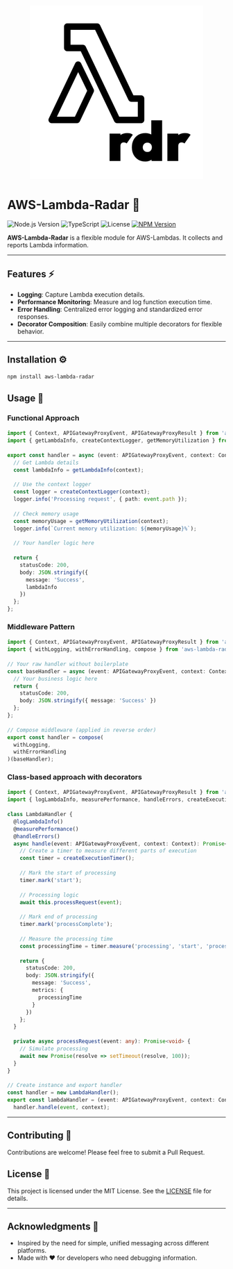 <p align="center">
  <img src="https://raw.githubusercontent.com/tejastn10/aws-lambda-radar/refs/heads/main/logo.svg" alt="Logo">
</p>

# AWS-Lambda-Radar 🔭

![Node.js Version](https://img.shields.io/badge/Node.js-20%2B-339933?logo=nodedotjs&logoColor=white)
![TypeScript](https://img.shields.io/badge/TypeScript-5%2B-007ACC?logo=typescript&logoColor=white)
![License](https://img.shields.io/badge/License-MIT-yellow?logo=open-source-initiative&logoColor=white)
[![NPM Version](https://img.shields.io/npm/v/aws-lambda-radar?logo=npm&logoColor=white&color=CB3837)](https://www.npmjs.com/package/aws-lambda-radar)

**AWS-Lambda-Radar** is a flexible module for AWS-Lambdas. It collects and reports Lambda information.

---

## Features ⚡

- **Logging**: Capture Lambda execution details.
- **Performance Monitoring**: Measure and log function execution time.
- **Error Handling**: Centralized error logging and standardized error responses.
- **Decorator Composition**: Easily combine multiple decorators for flexible behavior.

---

## Installation ⚙️

```bash
npm install aws-lambda-radar
```

## Usage 🚀

### Functional Approach

```typescript
import { Context, APIGatewayProxyEvent, APIGatewayProxyResult } from 'aws-lambda';
import { getLambdaInfo, createContextLogger, getMemoryUtilization } from 'aws-lambda-radar';

export const handler = async (event: APIGatewayProxyEvent, context: Context): Promise<APIGatewayProxyResult> => {
  // Get Lambda details
  const lambdaInfo = getLambdaInfo(context);
  
  // Use the context logger
  const logger = createContextLogger(context);
  logger.info('Processing request', { path: event.path });
  
  // Check memory usage
  const memoryUsage = getMemoryUtilization(context);
  logger.info(`Current memory utilization: ${memoryUsage}%`);
  
  // Your handler logic here
  
  return {
    statusCode: 200,
    body: JSON.stringify({
      message: 'Success',
      lambdaInfo
    })
  };
};
```

### Middleware Pattern

```typescript
import { Context, APIGatewayProxyEvent, APIGatewayProxyResult } from 'aws-lambda';
import { withLogging, withErrorHandling, compose } from 'aws-lambda-radar';

// Your raw handler without boilerplate
const baseHandler = async (event: APIGatewayProxyEvent, context: Context): Promise<APIGatewayProxyResult> => {
  // Your business logic here
  return {
    statusCode: 200,
    body: JSON.stringify({ message: 'Success' })
  };
};

// Compose middleware (applied in reverse order)
export const handler = compose(
  withLogging,
  withErrorHandling
)(baseHandler);
```

### Class-based approach with decorators

```typescript
import { Context, APIGatewayProxyEvent, APIGatewayProxyResult } from 'aws-lambda';
import { logLambdaInfo, measurePerformance, handleErrors, createExecutionTimer } from 'aws-lambda-radar';

class LambdaHandler {
  @logLambdaInfo()
  @measurePerformance()
  @handleErrors()
  async handle(event: APIGatewayProxyEvent, context: Context): Promise<APIGatewayProxyResult> {
    // Create a timer to measure different parts of execution
    const timer = createExecutionTimer();
    
    // Mark the start of processing
    timer.mark('start');
    
    // Processing logic
    await this.processRequest(event);
    
    // Mark end of processing
    timer.mark('processComplete');
    
    // Measure the processing time
    const processingTime = timer.measure('processing', 'start', 'processComplete');
    
    return {
      statusCode: 200,
      body: JSON.stringify({
        message: 'Success',
        metrics: {
          processingTime
        }
      })
    };
  }
  
  private async processRequest(event: any): Promise<void> {
    // Simulate processing
    await new Promise(resolve => setTimeout(resolve, 100));
  }
}

// Create instance and export handler
const handler = new LambdaHandler();
export const lambdaHandler = (event: APIGatewayProxyEvent, context: Context) => 
  handler.handle(event, context);
```

---

## Contributing 🤝

Contributions are welcome! Please feel free to submit a Pull Request.

## License 📜

This project is licensed under the MIT License. See the [LICENSE](LICENSE.md) file for details.

---

## Acknowledgments 🙌

- Inspired by the need for simple, unified messaging across different platforms.
- Made with ❤️ for developers who need debugging information.
